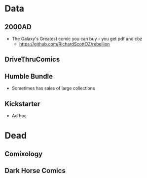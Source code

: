 # Data
## 2000AD
- The Galaxy's Greatest comic you can buy - you get pdf and cbz
    - https://github.com/RichardScottOZ/rebellion

## DriveThruComics

## Humble Bundle
- Sometimes has sales of large collections

## Kickstarter
- Ad hoc


# Dead
## Comixology
## Dark Horse Comics

